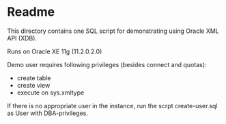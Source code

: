 # Readme
This directory contains one SQL script for demonstrating using Oracle XML API (XDB).

Runs on Oracle XE 11g (11.2.0.2.0)

Demo user requires following privileges (besides connect and quotas):
- create table 
- create view 
- execute on sys.xmltype

If there is no appropriate user in the instance, run the scrpt create-user.sql as User with DBA-privileges.

